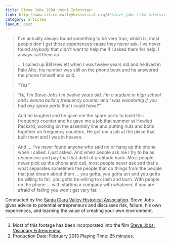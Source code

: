 ```yaml
---
title: Steve Jobs 1994 Uncut Interview
link: http://www.siliconvalleyhistorical.org/#!steve-jobs-film-interview/c17c6
category: articles
layout: post
---
```


> I've actually always found something to be very true, which is, most people
> don't get those experiences cause they never ask. I've never found anybody
> that didn't want to help me if I asked them for help. I always call them up.

> ... I called up Bill Hewlett when I was twelve years old and he lived in Palo
Alto, his number was still on the phone book and he answered the phone himself
and said,

> _"Yes"_

> _"Hi, I'm Steve Jobs I'm twelve years old, I'm a student in high school and I
> wanna build a frequency counter and I was wondering if you had any spare parts
> that I could have?"_

> And he laughed and he gave me the spare parts to build this frequency counter
> and he gave me a job that summer at Hewlett Packard, working on the assembly
> line and putting nuts and bolts together on frequency counters. He got me a
> job at the place that built them and I was in heaven.

> And ... I've never found anyone who said no or hang up the phone when I
> called. I just asked. And when people ask me I try to be as responsive and pay
> that that debt of gratitude back. Most people never pick up the phone and
> call, most people never ask and that's what separates sometimes the people
> that do things from the people that just dream about them ... you gotta, you
> gotta act and you gotta be willing to fail, you gotta be willing to crash and
> burn. With people on the phone ... with starting a company with whatever, if
> you are afraid of failing you won't get very far.

Conducted by the [Santa Clara Valley Historical Association][link2]. Steve Jobs
gives advice to potential entrepreneurs and discusses risk, failure, his own
experiences, and learning the value of creating your own environment.

---

1. Most of this footage has been incorporated into the film [Steve Jobs: Visionary Entrepreneur][link1]
2. Production Date: February 2013 Playing Time: 25 minutes.

[link1]: http://www.siliconvalleyhistorical.org/#!steve-jobs-visionary-entrepreneur-trailer/czyr
[link2]: http://www.siliconvalleyhistorical.org/
